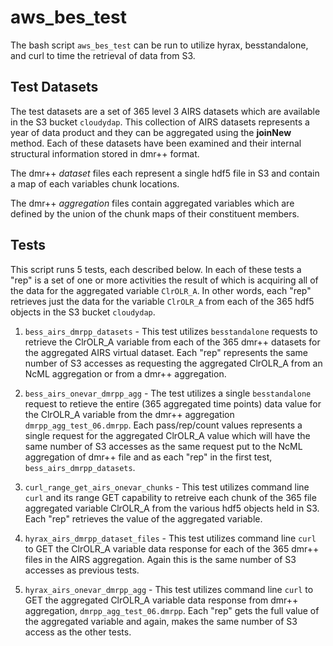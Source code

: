 # aws_bes_test
The bash script `aws_bes_test` can be run to utilize hyrax, besstandalone, and 
curl to time the retrieval of data from S3.


## Test Datasets
The test datasets are a set of 365 level 3 AIRS datasets which are available in 
the S3 bucket `cloudydap`. This collection of AIRS datasets represents a year of 
data product and they can be aggregated using the **joinNew** method. Each of
these datasets have been examined and their internal structural information 
stored in dmr++ format.  
 
The dmr++ _dataset_ files each represent a single hdf5 file in S3 and contain 
a map of each variables chunk locations. 
 
The dmr++ _aggregation_ files contain aggregated variables which are defined by 
the union of the chunk maps of their constituent members. 

## Tests
This script runs 5 tests, each described below. In each of these tests a "rep" 
is a set of one or more activities the result of which is acquiring all of the
data for the aggregated variable ```ClrOLR_A```. In other words, each "rep" 
retrieves just the data for the variable ```ClrOLR_A``` from each of the 365 
hdf5 objects in the S3 bucket ```cloudydap```.


1. `bess_airs_dmrpp_datasets` - This test utilizes `besstandalone` requests to 
retrieve the ClrOLR_A variable from each of the 365 dmr++ datasets for the 
aggregated AIRS virtual dataset. Each "rep" represents the same number of S3 
accesses as requesting the aggregated ClrOLR_A from an NcML aggregation or from 
a dmr++ aggregation.

1. `bess_airs_onevar_dmrpp_agg` - The test utilizes a single `besstandalone` 
request to retieve the entire (365 aggregated time points) data value for the 
ClrOLR_A variable from the dmr++ aggregation `dmrpp_agg_test_06.dmrpp`. Each 
pass/rep/count values represents a single request for the aggregated ClrOLR_A 
value which will have the same number of S3 accesses as the same request put to 
the NcML aggregation of dmr++ file and as each "rep" in the first test, 
`bess_airs_dmrpp_datasets`. 

1. `curl_range_get_airs_onevar_chunks` - This test utilizes command line `curl` 
and its range GET capability to retreive each chunk of the 365 file aggregated 
variable ClrOLR_A from the various hdf5 objects held in S3. Each "rep" retrieves 
the value of the aggregated variable.

1. `hyrax_airs_dmrpp_dataset_files` - This test utilizes command line `curl` to 
GET the ClrOLR_A variable data response for each of the 365 dmr++ files in the 
AIRS aggregation. Again this is the same number of S3 accesses as previous 
tests.

1. `hyrax_airs_onevar_dmrpp_agg` - This test utilizes command line `curl` to GET 
the aggregated ClrOLR_A variable data response from dmr++ aggregation, 
`dmrpp_agg_test_06.dmrpp`. Each "rep" gets the full value of the aggregated 
variable and again, makes the same number of S3 access as the other tests.
